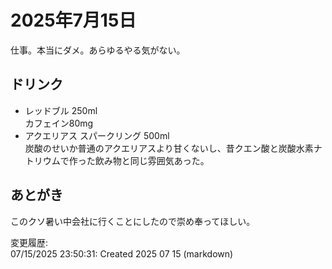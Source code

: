 # 2025年7月15日

仕事。本当にダメ。あらゆるやる気がない。

## ドリンク

- レッドブル 250ml  
カフェイン80mg
- アクエリアス スパークリング 500ml  
炭酸のせいか普通のアクエリアスより甘くないし、昔クエン酸と炭酸水素ナトリウムで作った飲み物と同じ雰囲気あった。

## あとがき

このクソ暑い中会社に行くことにしたので崇め奉ってほしい。

変更履歴:  
07/15/2025 23:50:31: Created 2025 07 15 (markdown)  

